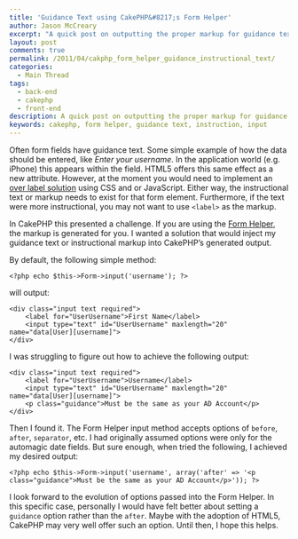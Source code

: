 ```yaml
---
title: 'Guidance Text using CakePHP&#8217;s Form Helper'
author: Jason McCreary
excerpt: "A quick post on outputting the proper markup for guidance text using CakePHP's Form Helper."
layout: post
comments: true
permalink: /2011/04/cakphp_form_helper_guidance_instructional_text/
categories:
  - Main Thread
tags:
  - back-end
  - cakephp
  - front-end
description: A quick post on outputting the proper markup for guidance text using CakePHP's Form Helper.
keywords: cakephp, form helper, guidance text, instruction, input
---
```

Often form fields have guidance text. Some simple example of how the data should be entered, like *Enter your username*. In the application world (e.g. iPhone) this appears within the field. HTML5 offers this same effect as a new attribute. However, at the moment you would need to implement an [over label solution][1] using CSS and or JavaScript. Either way, the instructional text or markup needs to exist for that form element. Furthermore, if the text were more instructional, you may not want to use `<label>` as the markup.

In CakePHP this presented a challenge. If you are using the [Form Helper][2], the markup is generated for you. I wanted a solution that would inject my guidance text or instructional markup into CakePHP&rsquo;s generated output.

By default, the following simple method:

    <?php echo $this->Form->input('username'); ?>
    

will output:

    <div class="input text required">
        <label for="UserUsername">First Name</label>
        <input type="text" id="UserUsername" maxlength="20" name="data[User][username]">
    </div>
    

I was struggling to figure out how to achieve the following output:

    <div class="input text required">
        <label for="UserUsername">Username</label>
        <input type="text" id="UserUsername" maxlength="20" name="data[User][username]">
        <p class="guidance">Must be the same as your AD Account</p>
    </div>
    

Then I found it. The Form Helper input method accepts options of `before`, `after`, `separator`, etc. I had originally assumed options were only for the automagic date fields. But sure enough, when tried the following, I achieved my desired output:

    <?php echo $this->Form->input('username', array('after' => '<p class="guidance">Must be the same as your AD Account</p>')); ?>
    

I look forward to the evolution of options passed into the Form Helper. In this specific case, personally I would have felt better about setting a `guidance` option rather than the `after`. Maybe with the adoption of HTML5, CakePHP may very well offer such an option. Until then, I hope this helps.

 [1]: http://www.alistapart.com/articles/makingcompactformsmoreaccessible/
 [2]: http://book.cakephp.org/#!/view/1383/Form
